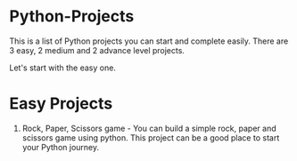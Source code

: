 # Python-Projects
This is a list of Python projects you can start and complete easily. There are 3 easy, 2 medium and 2 advance level projects.

Let's start with the easy one.
# Easy Projects
1. Rock, Paper, Scissors game - You can build a simple rock, paper and scissors game using python. This project can be a good place to start your Python journey.
